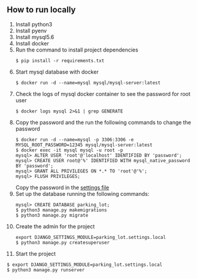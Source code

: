## How to run locally

1. Install python3
2. Install pyenv
3. Install mysql5.6
4. Install docker
5. Run the command to install project dependencies
   ```shell
   $ pip install -r requirements.txt
   ```
6. Start mysql database with docker
   ```shell
   $ docker run -d --name=mysql mysql/mysql-server:latest
   ```
7. Check the logs of mysql docker container to see the password for root user
   ```shell
   $ docker logs mysql 2>&1 | grep GENERATE
   ```
8. Copy the password and the run the following commands to change the password
   ```shell
   $ docker run -d --name=mysql -p 3306:3306 -e MYSQL_ROOT_PASSWORD=12345 mysql/mysql-server:latest
   $ docker exec -it mysql mysql -u root -p
   mysql> ALTER USER 'root'@'localhost' IDENTIFIED BY 'password';
   mysql> CREATE USER root@'%' IDENTIFIED WITH mysql_native_password BY 'password';
   mysql> GRANT ALL PRIVILEGES ON *.* TO 'root'@'%';
   mysql> FLUSH PRIVILEGES;
   ```
   Copy the password in the [settings file](./parking_lot/parking_lot/parking_lot/settings/local.py)
9. Set up the database running the following commands:
   ```shell
   mysql> CREATE DATABASE parking_lot;
   $ python3 manage.py makemigrations
   $ python3 manage.py migrate
   ```
10. Create the admin for the project
    ```shell
    export DJANGO_SETTINGS_MODULE=parking_lot.settings.local
    $ python3 manage.py createsuperuser
    ```
11. Start the project
   ```shell
   $ export DJANGO_SETTINGS_MODULE=parking_lot.settings.local
   $ python3 manage.py runserver
   ```